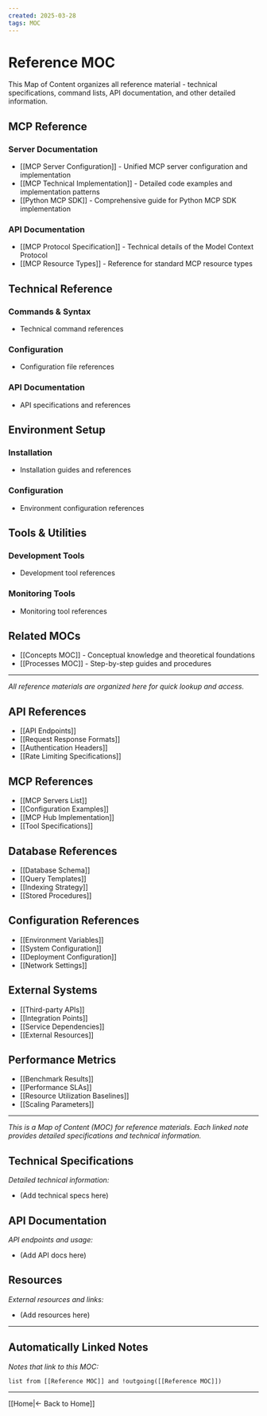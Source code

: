 ```yaml
---
created: 2025-03-28
tags: MOC
---
```


# Reference MOC

This Map of Content organizes all reference material - technical specifications, command lists, API documentation, and other detailed information.

## MCP Reference

### Server Documentation

- [[MCP Server Configuration]] - Unified MCP server configuration and implementation
- [[MCP Technical Implementation]] - Detailed code examples and implementation patterns
- [[Python MCP SDK]] - Comprehensive guide for Python MCP SDK implementation

### API Documentation

- [[MCP Protocol Specification]] - Technical details of the Model Context Protocol
- [[MCP Resource Types]] - Reference for standard MCP resource types

## Technical Reference

### Commands & Syntax

- Technical command references

### Configuration

- Configuration file references

### API Documentation

- API specifications and references

## Environment Setup

### Installation

- Installation guides and references

### Configuration

- Environment configuration references

## Tools & Utilities

### Development Tools

- Development tool references

### Monitoring Tools

- Monitoring tool references

## Related MOCs

- [[Concepts MOC]] - Conceptual knowledge and theoretical foundations
- [[Processes MOC]] - Step-by-step guides and procedures

---

_All reference materials are organized here for quick lookup and access._

## API References

- [[API Endpoints]]
- [[Request Response Formats]]
- [[Authentication Headers]]
- [[Rate Limiting Specifications]]

## MCP References

- [[MCP Servers List]]
- [[Configuration Examples]]
- [[MCP Hub Implementation]]
- [[Tool Specifications]]

## Database References

- [[Database Schema]]
- [[Query Templates]]
- [[Indexing Strategy]]
- [[Stored Procedures]]

## Configuration References

- [[Environment Variables]]
- [[System Configuration]]
- [[Deployment Configuration]]
- [[Network Settings]]

## External Systems

- [[Third-party APIs]]
- [[Integration Points]]
- [[Service Dependencies]]
- [[External Resources]]

## Performance Metrics

- [[Benchmark Results]]
- [[Performance SLAs]]
- [[Resource Utilization Baselines]]
- [[Scaling Parameters]]

---

_This is a Map of Content (MOC) for reference materials. Each linked note provides detailed specifications and technical information._

## Technical Specifications

_Detailed technical information:_

- (Add technical specs here)

## API Documentation

_API endpoints and usage:_

- (Add API docs here)

## Resources

_External resources and links:_

- (Add resources here)

---

## Automatically Linked Notes

_Notes that link to this MOC:_

```dataview
list from [[Reference MOC]] and !outgoing([[Reference MOC]])
```

---

[[Home|← Back to Home]]

